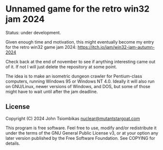 Unnamed game for the retro win32 jam 2024
=========================================

Status: under development.

Given enough time and motivation, this might eventually become my entry for
the retro win32 game jam 2024: https://itch.io/jam/win32-jam-autumn-2024

Check back at the end of november to see if anything interesting came out of it.
If not I will just delete the repository at some point.

The idea is to make an isometric dungeon crawler for Pentium-class computers,
running Windows 95 or Windows NT 4.0. Ideally it will also run on GNU/Linux,
newer versions of Windows, and DOS, but some of those might have to wait until
after the jam deadline.

License
-------
Copyright (C) 2024 John Tsiombikas <nuclear@mutantstargoat.com>

This program is free software. Feel free to use, modify and/or redistribute it
under the terms of the GNU General Public License v3, or at your option any
later version published by the Free Software Foundation.
See COPYING for details.

